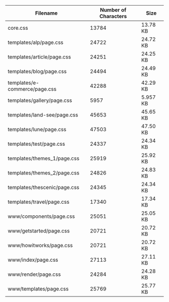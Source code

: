 | Filename                      | Number of Characters | Size     |
| ----------------------------- | -------------------- | -------- |
| core.css                      | 13784                | 13.78 KB |
| templates/alp/page.css        | 24722                | 24.72 KB |
| templates/article/page.css    | 24251                | 24.25 KB |
| templates/blog/page.css       | 24494                | 24.49 KB |
| templates/e-commerce/page.css | 42288                | 42.29 KB |
| templates/gallery/page.css    | 5957                 | 5.957 KB |
| templates/land-see/page.css   | 45653                | 45.65 KB |
| templates/lune/page.css       | 47503                | 47.50 KB |
| templates/test/page.css       | 24337                | 24.34 KB |
| templates/themes_1/page.css   | 25919                | 25.92 KB |
| templates/themes_2/page.css   | 24826                | 24.83 KB |
| templates/thescenic/page.css  | 24345                | 24.34 KB |
| templates/travel/page.css     | 17340                | 17.34 KB |
| www/components/page.css       | 25051                | 25.05 KB |
| www/getstarted/page.css       | 20721                | 20.72 KB |
| www/howitworks/page.css       | 20721                | 20.72 KB |
| www/index/page.css            | 27113                | 27.11 KB |
| www/render/page.css           | 24284                | 24.28 KB |
| www/templates/page.css        | 25769                | 25.77 KB |